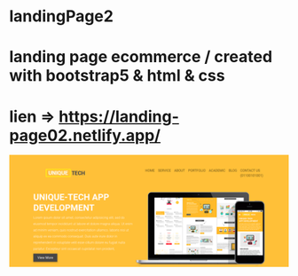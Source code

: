 # landingPage2
# landing page ecommerce / created with bootstrap5 & html & css
# lien => https://landing-page02.netlify.app/
![Design preview for unique tech landing page coding challenge](./images/previewImage.png)